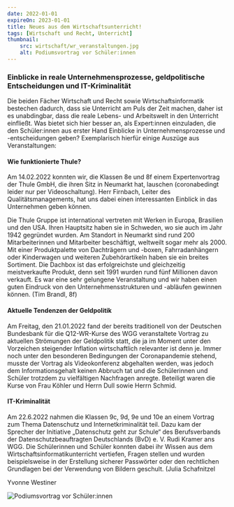 ```yaml
---
date: 2022-01-01
expireOn: 2023-01-01
title: Neues aus dem Wirtschaftsunterricht!
tags: [Wirtschaft und Recht, Unterricht]
thumbnail:
    src: wirtschaft/wr_veranstaltungen.jpg
    alt: Podiumsvortrag vor Schüler:innen
---
```


### Einblicke in reale Unternehmensprozesse, geldpolitische Entscheidungen und IT-Kriminalität

Die beiden Fächer Wirtschaft und Recht sowie Wirtschaftsinformatik bestechen dadurch, dass sie Unterricht am Puls der Zeit machen, daher ist es unabdingbar, dass die reale Lebens- und Arbeitswelt in den Unterricht einfließt. Was bietet sich hier besser an, als Expert:innen einzuladen, die den Schüler:innen aus erster Hand Einblicke in Unternehmensprozesse und -entscheidungen geben? Exemplarisch hierfür einige Auszüge aus Veranstaltungen:

#### Wie funktionierte Thule?

Am 14.02.2022 konnten wir, die Klassen 8e und 8f einem Expertenvortrag der Thule GmbH, die ihren Sitz in Neumarkt hat, lauschen (coronabedingt leider nur per Videoschaltung). Herr Firnbach, Leiter des Qualitätsmanagements, hat uns dabei einen interessanten Einblick in das Unternehmen geben können. 

Die Thule Gruppe ist international vertreten mit Werken in Europa, Brasilien und den USA. Ihren Hauptsitz haben sie in Schweden, wo sie auch im Jahr 1942 gegründet wurden. Am Standort in Neumarkt sind rund 200 Mitarbeiterinnen und Mitarbeiter beschäftigt, weltweilt sogar mehr als 2000. Mit einer Produktpalette von Dachträgern und -boxen, Fahrradanhängern oder Kinderwagen und weiteren Zubehörartikeln haben sie ein breites Sortiment. Die Dachbox ist das erfolgreichste und gleichzeitig meistverkaufte Produkt, denn seit 1991 wurden rund fünf Millionen davon verkauft. Es war eine sehr gelungene Veranstaltung und wir haben einen guten Eindruck von den Unternehmensstrukturen und -abläufen gewinnen können. (Tim Brandl, 8f)

#### Aktuelle Tendenzen der Geldpolitik

Am Freitag, den 21.01.2022 fand der bereits traditionell von der Deutschen Bundesbank für die Q12-WR-Kurse des WGG veranstaltete Vortrag zu aktuellen Strömungen der Geldpolitik statt, die ja im Moment unter den Vorzeichen steigender Inflation wirtschaftlich relevanter ist denn je. Immer noch unter den besonderen Bedingungen der Coronapandemie stehend, musste der Vortrag als Videokonferenz abgehalten werden, was jedoch dem Informationsgehalt keinen Abbruch tat und die Schülerinnen und Schüler trotzdem zu vielfältigen Nachfragen anregte. Beteiligt waren die Kurse von Frau Köhler und Herrn Dull sowie Herrn Schmid.

#### IT-Kriminalität

Am 22.6.2022 nahmen die Klassen 9c, 9d, 9e und 10e  an einem Vortrag zum Thema Datenschutz und Internetkriminalität teil. Dazu kam der Sprecher der Initiative „Datenschutz geht zur Schule“ des Berufsverbands der Datenschutzbeauftragten Deutschlands (BvD) e. V. Rudi Kramer ans WGG. Die Schülerinnen und Schüler konnten dabei ihr Wissen aus dem Wirtschaftsinformatikunterricht vertiefen, Fragen stellen und wurden beispielsweise in der Erstellung sicherer Passwörter oder den rechtlichen Grundlagen bei der Verwendung von Bildern geschult. (Julia Schafnitzel

Yvonne Westiner

![Podiumsvortrag vor Schüler:innen](/images/wirtschaft/wr_veranstaltungen.jpg)